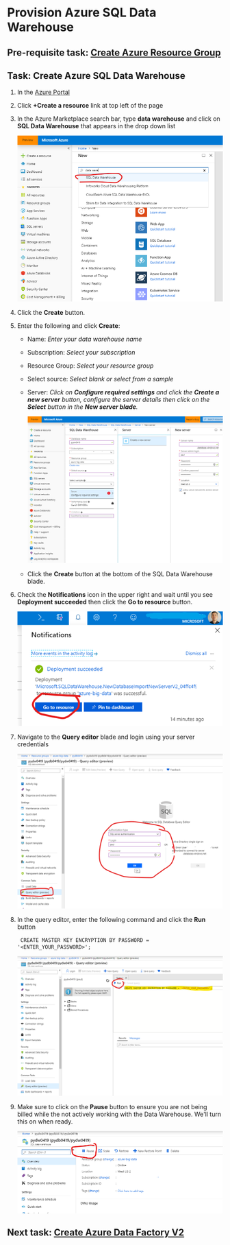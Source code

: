 # Provision Azure SQL Data Warehouse

## Pre-requisite task: [Create Azure Resource Group](../azure-resource-group/create-resource-group.md)

## Task: Create Azure SQL Data Warehouse

1. In the [Azure Portal](https://portal.azure.com)

1. Click **+Create a resource** link at top left of the page

1. In the Azure Marketplace search bar, type **data warehouse** and click on **SQL Data Warehouse** that appears in the drop down list

    ![New](media/provision/1.png)

1. Click the **Create** button.

1. Enter the following and click **Create**:
    - Name: *Enter your data warehouse name*
    - Subscription: *Select your subscription*
    - Resource Group: *Select your resource group*
    - Select source: *Select blank or select from a sample*
    - Server: *Click on **Configure required settings** and click the **Create a new server** button, configure the server details then click on the **Select** button in the **New server blade**.*
        
        ![New data warehouse](media/provision/2.png)

    - Click the **Create** button at the bottom of the SQL Data Warehouse blade.
    
1. Check the **Notifications** icon in the upper right and wait until you see **Deployment succeeded** then click the **Go to resource** button.

    ![Notifications](media/provision/3.png)

1. Navigate to the **Query editor** blade and login using your server credentials

    ![Login](media/provision/4.png)

1. In the query editor, enter the following command and click the **Run** button

        CREATE MASTER KEY ENCRYPTION BY PASSWORD = '<ENTER_YOUR_PASSWORD>';
        
    ![Query editor](media/provision/5.png)

1. Make sure to click on the **Pause** button to ensure you are not being billed while the not actively working with the Data Warehouse. We'll turn this on when ready.

    ![Pause billing](media/provision/6.png)

## Next task: [Create Azure Data Factory V2](../azure-data-factory-v2/provision-azure-data-factory-v2.md)
